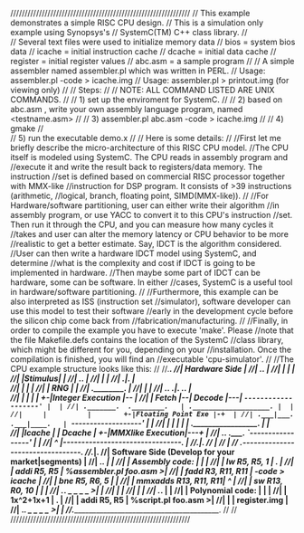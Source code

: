 ///////////////////////////////////////////////////////////////
//	This example demonstrates a simple RISC CPU design.
//      This is a simulation only example using Synopsys's
//	SystemC(TM) C++ class library.
//     
//      Several text files were used to initialize memory data
//	bios 	= system bios data
//	icache	= initial instruction cache
//	dcache	= initial data cache
//	register = initial register values
//	abc.asm	= a sample program
//
//	A simple assembler named assembler.pl which was written in PERL. 
//	Usage: assembler.pl <testname> -code > icache.img
//	Usage: assembler.pl <testname> > printout.img (for viewing only)
//
//	Steps:
//
//	NOTE: ALL COMMAND LISTED ARE UNIX COMMANDS.
//
//	1) set up the enviroment for SystemC.
//
//	2) based on abc.asm , write your own assembly language program, named <testname.asm>
//
//	3) assembler.pl abc.asm -code > icache.img
//
//	4) gmake
//	
//	5) run the executable demo.x
//
// Here is some details:
//
//First let me briefly describe the micro-architecture of this RISC CPU model.
//The CPU itself is modeled using SystemC.  The CPU reads in assembly program and
//execute it and write the result back to registers/data memory.  The instruction
//set is defined based on commercial RISC processor together with MMX-like 
//instruction for DSP program. It consists of >39 instructions (arithmetic, 
//logical, branch, floating point, SIMD(MMX-like)).
// 
//For Hardware/software partitioning, user can either write their algorithm
//in assembly program, or use YACC to convert it to this CPU's instruction
//set.  Then run it through the CPU, and you can measure how many cycles it
//takes and user can alter the memory latency or CPU behavior to be more
//realistic to get a better estimate.  Say, IDCT is the algorithm considered.
//User can then write a hardware IDCT model using SystemC, and determine
//what is the complexity and cost if IDCT is going to be implemented in hardware.
//Then maybe some part of IDCT can be hardware, some can be software. In either
//cases, SystemC is a useful tool in hardware/software partitioning.
// 
//Furthermore, this example can be also interpreted as ISS (instruction set 
//simulator), software developer can use this model to test their software
//early in the development cycle before the silicon chip come back from 
//fabrication/manufacturing. 
// 
//Finally, in order to compile the example you have to execute 'make'. Please
//note that the file Makefile.defs contains the location of the SystemC
//class library, which might be different for you, depending on your
//installation. Once the compilation is finished, you will find an
//executable 'cpu-simulator'. 
// 
//The CPU example structure looks like this:
// 
//.____________________________________________________.
//| Hardware Side                                      |
//|            .________.                              |
//|            |        |                              |
//|            |Stimulus|                              |
//|            .________.                              |
//|                 |                                  |
//|            .____|___.                              |  
//|            |        |                              |
//|            |  RNG   |                              |
//|            .________.                              |
//|                |                                   |
//| ._______.  .___|____.     .___________________.    |   
//| |       |  |        |   +-|Integer Execution  |--  |
//| | Fetch |--| Decode |---| `-------------------' |  |
//| ._______.  .________.   | .___________________. |  |
//|     |          |        +-|Floating Point Exe |-+  |
//| .___|___.  .___|____.   | `-------------------' |  |
//| |       |  |        |   | ._________________.   |  |                      
//| |Icache |  | Dcache |   +-|MMXlike Execution|---+  |
//| ._______.  .________.     `-----------------'   |  |
//|     ^          |--------------------------------.  |
//._____|______________________________________________.
//      |
//      |
//      .---------------------------------.
//._______________________________________|____________.
//| Software Side (Develop for your market|segments)   |
//| ._________________________.           |            | 
//| | Assembly code:          |           |            |
//| |   lw       R5, R5, 1    |           .            |
//| |   addi     R5, R5       | %assembler.pl foo.asm >| 
//| |   fadd     R3, R11, R11 |  -code > icache        |
//| |   bne      R5, R6,  5   |                        |
//| |   mmxadds  R13, R11, R11|           ^            |
//| |   sw       R13, R0, 10  |           |            |
//| ._________________________. _ _ _ _ _>|            |
//|                                       |            |
//|                                       |            |
//| ._________________________.           |            | 
//| | Polynomial code:        |           |            |
//| |   1x^2+1x+1             |           .            |
//| |   addi     R5, R5       | %script.pl    foo.asm >|
//| |                         |      register.img      | 
//| ._________________________. _ _ _ _ _>|            |
//.____________________________________________________.
// 
// 
///////////////////////////////////////////////////////////////

